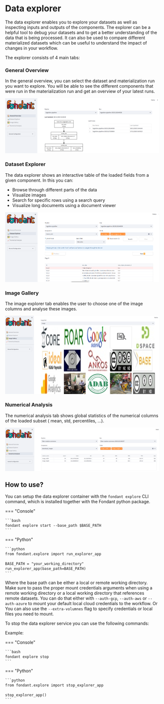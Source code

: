 # Data explorer

The data explorer enables you to explore your datasets as well as inspecting inputs and outputs
of the components. The explorer can be a helpful tool to debug your datasets and to get a
better
understanding of the data that is being processed. It can also be used to compare different materialized
datasets which can be useful to understand the impact of changes in your workflow.

The explorer consists of 4 main tabs:

### General Overview

In the general overview, you can select the dataset and materialization run you want to explore. You will
be able to see the different components that were run in the materialization run and get an overview of
your latest runs.

![general overview](art/data_explorer/general_overview.png)

### Dataset Explorer

The data explorer shows an interactive table of the loaded fields from a given component.
In this you can:

- Browse through different parts of the data
- Visualize images
- Search for specific rows using a search query
- Visualize long documents using a document viewer

![data explorer](art/data_explorer/dataset_explorer.png)

### Image Gallery

The image explorer tab enables the user to choose one of the image columns and analyse these images.

![image gallery](art/data_explorer/image_gallery.png)

### Numerical Analysis

The numerical analysis tab shows global statistics of the numerical columns of the loaded subset (
mean,
std, percentiles, ...).

![numerical analysis](art/data_explorer/numerical_analysis.png)

## How to use?

You can setup the data explorer container with the `fondant explore` CLI command, which is installed
together with the Fondant python package.

=== "Console"

    ```bash
    fondant explore start --base_path $BASE_PATH
    ```

=== "Python"

    ```python
    from fondant.explore import run_explorer_app
    
    BASE_PATH = "your_working_directory"
    run_explorer_app(base_path=BASE_PATH)
    ```

Where the base path can be either a local or remote working directory. Make sure to pass the proper mount
credentials arguments when using a remote working directory or a local working directory
that references remote datasets. You can do that either with `--auth-gcp`, `--auth-aws`
or `--auth-azure` to
mount your default local cloud credentials to the workflow. Or You can also use
the `--extra-volumnes` flag to specify credentials or local files you need to mount.

To stop the data explorer service you can use the following commands: 

Example:

=== "Console"

    ```bash
    fondant explore stop
    ```

=== "Python"

    ```python
    from fondant.explore import stop_explorer_app

    stop_explorer_app()
    ```



